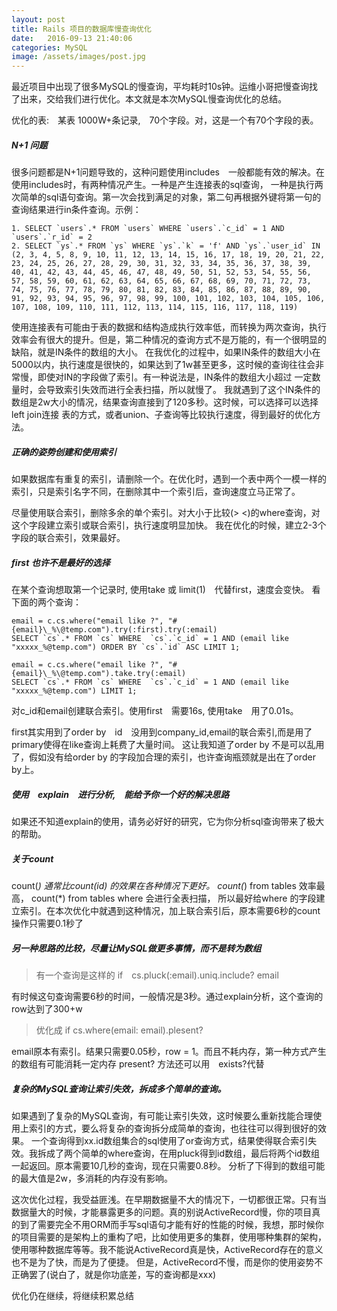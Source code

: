 ```yaml
---
layout: post
title: Rails 项目的数据库慢查询优化
date:   2016-09-13 21:40:06
categories: MySQL
image: /assets/images/post.jpg
---
```


最近项目中出现了很多MySQL的慢查询，平均耗时10s钟。运维小哥把慢查询找了出来，交给我们进行优化。本文就是本次MySQL慢查询优化的总结。

优化的表:　某表 1000W+条记录,　70个字段。对，这是一个有70个字段的表。

##### N+1 问题
很多问题都是N+1问题导致的，这种问题使用includes　一般都能有效的解决。在使用includes时，有两种情况产生。一种是产生连接表的sql查询，
一种是执行两次简单的sql语句查询。第一次会找到满足的对象，第二句再根据外键将第一句的查询结果进行in条件查询。示例：

```
1. SELECT `users`.* FROM `users` WHERE `users`.`c_id` = 1 AND `users`.`r_id` = 2
2. SELECT `ys`.* FROM `ys` WHERE `ys`.`k` = 'f' AND `ys`.`user_id` IN (2, 3, 4, 5, 8, 9, 10, 11, 12, 13, 14, 15, 16, 17, 18, 19, 20, 21, 22, 23, 24, 25, 26, 27, 28, 29, 30, 31, 32, 33, 34, 35, 36, 37, 38, 39, 40, 41, 42, 43, 44, 45, 46, 47, 48, 49, 50, 51, 52, 53, 54, 55, 56, 57, 58, 59, 60, 61, 62, 63, 64, 65, 66, 67, 68, 69, 70, 71, 72, 73, 74, 75, 76, 77, 78, 79, 80, 81, 82, 83, 84, 85, 86, 87, 88, 89, 90, 91, 92, 93, 94, 95, 96, 97, 98, 99, 100, 101, 102, 103, 104, 105, 106, 107, 108, 109, 110, 111, 112, 113, 114, 115, 116, 117, 118, 119)
```

使用连接表有可能由于表的数据和结构造成执行效率低，而转换为两次查询，执行效率会有很大的提升。但是，第二种情况的查询方式不是万能的，有一个很明显的缺陷，就是IN条件的数组的大小。
在我优化的过程中，如果IN条件的数组大小在5000以内，执行速度是很快的，如果达到了1w甚至更多，这时候的查询往往会非常慢，即使对IN的字段做了索引。有一种说法是，IN条件的数组大小超过
一定数量时，会导致索引失效而进行全表扫描，所以就慢了。
我就遇到了这个IN条件的数组是2w大小的情况，结果查询直接到了120多秒。这时候，可以选择可以选择left join连接
表的方式，或者union、子查询等比较执行速度，得到最好的优化方法。

##### 正确的姿势创建和使用索引

如果数据库有重复的索引，请删除一个。在优化时，遇到一个表中两个一模一样的索引，只是索引名字不同，在删除其中一个索引后，查询速度立马正常了。

尽量使用联合索引，删除多余的单个索引。对大小于比较(> <)的where查询，对这个字段建立索引或联合索引，执行速度明显加快。
我在优化的时候，建立2-3个字段的联合索引，效果最好。

##### first 也许不是最好的选择
在某个查询想取第一个记录时, 使用take 或 limit(1)　代替first，速度会变快。
看下面的两个查询：

```
email = c.cs.where("email like ?", "#{email}\_%\@temp.com").try(:first).try(:email)
SELECT `cs`.* FROM `cs` WHERE  `cs`.`c_id` = 1 AND (email like "xxxxx_%@temp.com") ORDER BY `cs`.`id` ASC LIMIT 1;

email = c.cs.where("email like ?", "#{email}\_%\@temp.com").take.try(:email)
SELECT `cs`.* FROM `cs` WHERE  `cs`.`c_id` = 1 AND (email like "xxxxx_%@temp.com") LIMIT 1;
```

对c_id和email创建联合索引。使用first　需要16s, 使用take　用了0.01s。

first其实用到了order by　id　没用到company_id,email的联合索引,而是用了primary使得在like查询上耗费了大量时间。
这让我知道了order by 不是可以乱用了，假如没有给order by 的字段加合理的索引，也许查询瓶颈就是出在了order by上。

##### 使用　explain　进行分析,　能给予你一个好的解决思路
如果还不知道explain的使用，请务必好好的研究，它为你分析sql查询带来了极大的帮助。

##### 关于count
count(*) 通常比count(id) 的效果在各种情况下更好。 count(*) from tables 效率最高， count(*) from tables where 会进行全表扫描，
所以最好给where 的字段建立索引。在本次优化中就遇到这种情况，加上联合索引后，原本需要6秒的count操作只需要0.1秒了

##### 另一种思路的比较，尽量让MySQL做更多事情，而不是转为数组

> 有一个查询是这样的 if　cs.pluck(:email).uniq.include? email

有时候这句查询需要6秒的时间，一般情况是3秒。通过explain分析，这个查询的row达到了300+w

> 优化成 if cs.where(email: email).plesent?

email原本有索引。结果只需要0.05秒，row = 1。而且不耗内存，第一种方式产生的数组有可能消耗一定内存
present? 方法还可以用　exists?代替

##### 复杂的MySQL查询让索引失效，拆成多个简单的查询。
如果遇到了复杂的MySQL查询，有可能让索引失效，这时候要么重新找能合理使用上索引的方式，要么将复杂的查询拆分成简单的查询，也往往可以得到很好的效果。
一个查询得到xx.id数组集合的sql使用了or查询方式，结果使得联合索引失效。我拆成了两个简单的where查询，在用pluck得到id数组，最后将两个id数组一起返回。原本需要10几秒的查询，现在只需要0.8秒。
分析了下得到的数组可能的最大值是2w，多消耗的内存没有影响。

这次优化过程，我受益匪浅。在早期数据量不大的情况下，一切都很正常。只有当数据量大的时候，才能暴露更多的问题。真的别说ActiveRecord慢，你的项目真的到了需要完全不用ORM而手写sql语句才能有好的性能的时候，我想，那时候你的项目需要的是架构上的重构了吧，比如使用更多的集群，使用哪种集群的架构，使用哪种数据库等等。我不能说ActiveRecord真是快，ActiveRecord存在的意义也不是为了快，而是为了便捷。
但是，ActiveRecord不慢，而是你的使用姿势不正确罢了(说白了，就是你功底差，写的查询都是xxx)

优化仍在继续，将继续积累总结
